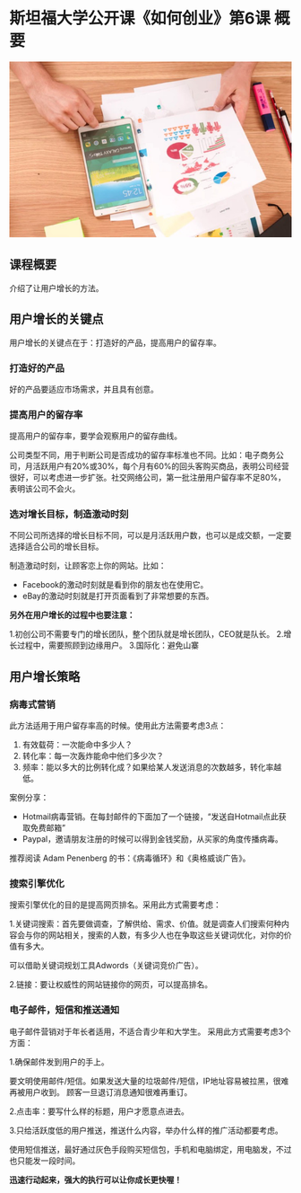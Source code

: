 # 斯坦福大学公开课《如何创业》第6课 概要
![](imgs/06.jpeg)

## 课程概要
介绍了让用户增长的方法。

## 用户增长的关键点
用户增长的关键点在于：打造好的产品，提高用户的留存率。

### 打造好的产品
好的产品要适应市场需求，并且具有创意。

### 提高用户的留存率
提高用户的留存率，要学会观察用户的留存曲线。

公司类型不同，用于判断公司是否成功的留存率标准也不同。比如：电子商务公司，月活跃用户有20%或30%，每个月有60%的回头客购买商品，表明公司经营很好，可以考虑进一步扩张。社交网络公司，第一批注册用户留存率不足80%，表明该公司不会火。

### 选对增长目标，制造激动时刻
不同公司所选择的增长目标不同，可以是月活跃用户数，也可以是成交额，一定要选择适合公司的增长目标。

制造激动时刻，让顾客恋上你的网站。比如：
* Facebook的激动时刻就是看到你的朋友也在使用它。
* eBay的激动时刻就是打开页面看到了非常想要的东西。

**另外在用户增长的过程中也要注意：**

1.初创公司不需要专门的增长团队，整个团队就是增长团队，CEO就是队长。
2.增长过程中，需要照顾到边缘用户。
3.国际化：避免山寨

## 用户增长策略
### 病毒式营销
此方法适用于用户留存率高的时候。使用此方法需要考虑3点：
1. 有效载荷：一次能命中多少人？
2. 转化率：每一次轰炸能命中他们多少次？
3. 频率：能以多大的比例转化成？如果给某人发送消息的次数越多，转化率越低。

案例分享：
* Hotmail病毒营销。在每封邮件的下面加了一个链接，“发送自Hotmail点此获取免费邮箱”
* Paypal，邀请朋友注册的时候可以得到金钱奖励，从买家的角度传播病毒。

推荐阅读 Adam Penenberg 的书：《病毒循环》和《奥格威谈广告》。

### 搜索引擎优化

搜索引擎优化的目的是提高网页排名。采用此方式需要考虑：

1.关键词搜索：首先要做调查，了解供给、需求、价值。就是调查人们搜索何种内容会与你的网站相关，搜索的人数，有多少人也在争取这些关键词优化，对你的价值有多大。

可以借助关键词规划工具Adwords（关键词竞价广告）。

2.链接：要让权威性的网站链接你的网页，可以提高排名。

### 电子邮件，短信和推送通知

电子邮件营销对于年长者适用，不适合青少年和大学生。
采用此方式需要考虑3个方面：

1.确保邮件发到用户的手上。

要文明使用邮件/短信。如果发送大量的垃圾邮件/短信，IP地址容易被拉黑，很难再被用户收到。
顾客一旦退订消息通知很难再重订。

2.点击率：要写什么样的标题，用户才愿意点进去。

3.只给活跃度低的用户推送，推送什么内容，举办什么样的推广活动都要考虑。

使用短信推送，最好通过灰色手段购买短信包，手机和电脑绑定，用电脑发，不过也只能发一段时间。

**迅速行动起来，强大的执行可以让你成长更快喔！**
